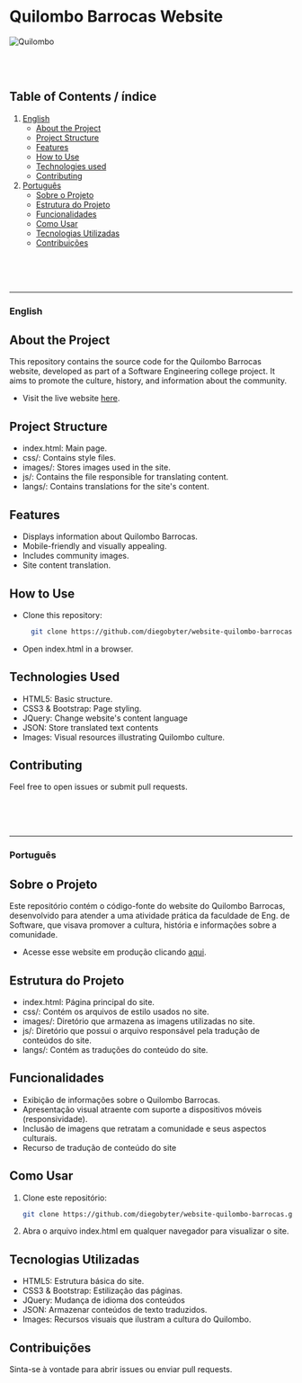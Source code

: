 # Quilombo Barrocas Website
![Quilombo](https://github.com/user-attachments/assets/4f82f479-dd4e-4197-97bb-afb03edba8f3)

<br/>
<br/>

## Table of Contents / índice

1. [English](#english)
    - [About the Project](#about-the-project)
    - [Project Structure](#project-structure)
    - [Features](#features)
    - [How to Use](#how-to-use)
    - [Technologies used](#technologies-used)
    - [Contributing](#contributing)
2. [Português](#português)
    - [Sobre o Projeto](#sobre-o-projeto)
    - [Estrutura do Projeto](#estrutura-do-projeto)
    - [Funcionalidades](#funcionalidades)
    - [Como Usar](#como-usar)
    - [Tecnologias Utilizadas](#tecnologias-utilizadas)
    - [Contribuições](#contribuições)

<br/>
<br/>
<br/>

---

### English
## About the Project
This repository contains the source code for the Quilombo Barrocas website, developed as part of a Software Engineering college project. It aims to promote the culture, history, and information about the community.
- Visit the live website [here](https://quilombo-barrocas.netlify.app/).

## Project Structure
- index.html: Main page.
- css/: Contains style files.
- images/: Stores images used in the site.
- js/: Contains the file responsible for translating content.
- langs/: Contains translations for the site's content.

## Features
- Displays information about Quilombo Barrocas.
- Mobile-friendly and visually appealing.
- Includes community images.
- Site content translation.

## How to Use
- Clone this repository:
  ```bash
    git clone https://github.com/diegobyter/website-quilombo-barrocas.git
- Open index.html in a browser.

## Technologies Used
- HTML5: Basic structure.
- CSS3 & Bootstrap: Page styling.
- JQuery: Change website's content language
- JSON: Store translated text contents
- Images: Visual resources illustrating Quilombo culture.

## Contributing
Feel free to open issues or submit pull requests.

<br/>
<br/>
<br/>

---

### Português
## Sobre o Projeto
Este repositório contém o código-fonte do website do Quilombo Barrocas, desenvolvido para atender a uma atividade prática da faculdade de Eng. de Software, que visava promover a cultura, história e informações sobre a comunidade.
- Acesse esse website em produção clicando [aqui](https://quilombo-barrocas.netlify.app/).

## Estrutura do Projeto
- index.html: Página principal do site.
- css/: Contém os arquivos de estilo usados no site.
- images/: Diretório que armazena as imagens utilizadas no site.
- js/: Diretório que possui o arquivo responsável pela tradução de conteúdos do site.
- langs/: Contém as traduções do conteúdo do site.

## Funcionalidades
- Exibição de informações sobre o Quilombo Barrocas.
- Apresentação visual atraente com suporte a dispositivos móveis (responsividade).
- Inclusão de imagens que retratam a comunidade e seus aspectos culturais.
- Recurso de tradução de conteúdo do site

## Como Usar
1. Clone este repositório:
    ```bash
    git clone https://github.com/diegobyter/website-quilombo-barrocas.git
2. Abra o arquivo index.html em qualquer navegador para visualizar o site.

## Tecnologias Utilizadas
- HTML5: Estrutura básica do site.
- CSS3 & Bootstrap: Estilização das páginas.
- JQuery: Mudança de idioma dos conteúdos
- JSON: Armazenar conteúdos de texto traduzidos.
- Images: Recursos visuais que ilustram a cultura do Quilombo.

## Contribuições
Sinta-se à vontade para abrir issues ou enviar pull requests.
